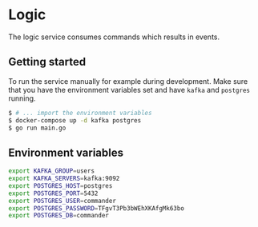 # Logic

The logic service consumes commands which results in events.

## Getting started

To run the service manually for example during development.
Make sure that you have the environment variables set and have `kafka` and `postgres` running.

```bash
$ # ... import the environment variables
$ docker-compose up -d kafka postgres
$ go run main.go
```

## Environment variables

```bash
export KAFKA_GROUP=users
export KAFKA_SERVERS=kafka:9092
export POSTGRES_HOST=postgres
export POSTGRES_PORT=5432
export POSTGRES_USER=commander
export POSTGRES_PASSWORD=TFgvT3Pb3bWEhXKAfgMk63bo
export POSTGRES_DB=commander
```